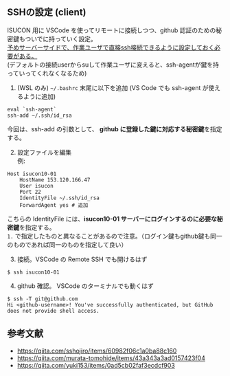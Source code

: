 ## SSHの設定 (client)

ISUCON 用に VSCode を使ってリモートに接続しつつ、github 認証のための秘密鍵もついでに持っていく設定。  
[予めサーバーサイドで、作業ユーザで直接ssh接続できるように設定しておく必要がある。](./ssh-server-setting.md)  
 (デフォルトの接続userからsuして作業ユーザに変えると、ssh-agentが鍵を持っていってくれなくなるため)

1. (WSL のみ) `~/.bashrc` 末尾に以下を追加 (VS Code でも ssh-agent が使えるように追加)
```
eval `ssh-agent`
ssh-add ~/.ssh/id_rsa
```
今回は、ssh-add の引数として、 **github に登録した鍵に対応する秘密鍵**を指定する。

2. 設定ファイルを編集  
例:
```
Host isucon10-01
    HostName 153.120.166.47
    User isucon
    Port 22
    IdentityFile ~/.ssh/id_rsa
    ForwardAgent yes # 追加
```
こちらの IdentityFile には、**isucon10-01 サーバーにログインするのに必要な秘密鍵**を指定する。  
`1.` で指定したものと異なることがあるので注意。（ログイン鍵もgithub鍵も同一のものであれば同一のものを指定して良い）

3. 接続。VSCode の Remote SSH でも開けるはず
```
$ ssh isucon10-01
```

4. github 確認。 VSCode のターミナルでも動くはず
```
$ ssh -T git@github.com
Hi <github-username>! You've successfully authenticated, but GitHub does not provide shell access.
```

## 参考文献
- https://qiita.com/sshojiro/items/60982f06c1a0ba88c160
- https://qiita.com/murata-tomohide/items/43a343a3ad0157423f04
- https://qiita.com/yuki153/items/0ad5cb02faf3ecdcf903
